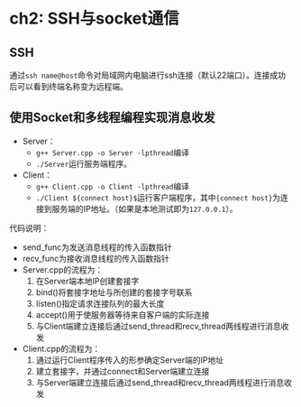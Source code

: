 # ch2: SSH与socket通信

## SSH
通过`ssh name@host`命令对局域网内电脑进行ssh连接（默认22端口）。连接成功后可以看到终端名称变为远程端。

## 使用Socket和多线程编程实现消息收发

- Server：
  - `g++ Server.cpp -o Server -lpthread`编译
  - `./Server`运行服务端程序。
- Client：
  - `g++ Client.cpp -o Client -lpthread`编译
  - `./Client ${connect host}$`运行客户端程序，其中`{connect host}`为连接到服务端的IP地址。（如果是本地测试即为`127.0.0.1`）。

代码说明：

- send_func为发送消息线程的传入函数指针
- recv_func为接收消息线程的传入函数指针
- Server.cpp的流程为：
  1. 在Server端本地IP创建套接字
  2. bind()将套接字地址与所创建的套接字号联系
  3. listen()指定请求连接队列的最大长度
  4. accept()用于使服务器等待来自客户端的实际连接
  5. 与Client端建立连接后通过send_thread和recv_thread两线程进行消息收发
- Client.cpp的流程为：
  1. 通过运行Client程序传入的形参确定Server端的IP地址
  2. 建立套接字，并通过connect和Server端建立连接
  3. 与Server端建立连接后通过send_thread和recv_thread两线程进行消息收发
